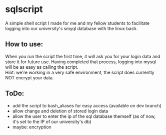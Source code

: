 # sqlscript

A simple shell script I made for me and my fellow students to facilitate logging into our university's smyql database with the linux bash.

## How to use:
When you run the script the first time, it will ask you for your login data and store it for future use. Having completed that process, logging into mysql will be as easy as calling the script.  
Hint: we're working in a very safe environment, the script does currently NOT encrypt your data.

## ToDo:
  * add the script to bash_aliases for easy access (available on dev branch)
  * allow change and deletion of stored login data
  * allow the user to enter the ip of the sql database themself (as of now, it's set to the IP of our university's db)
  * maybe: encryption
